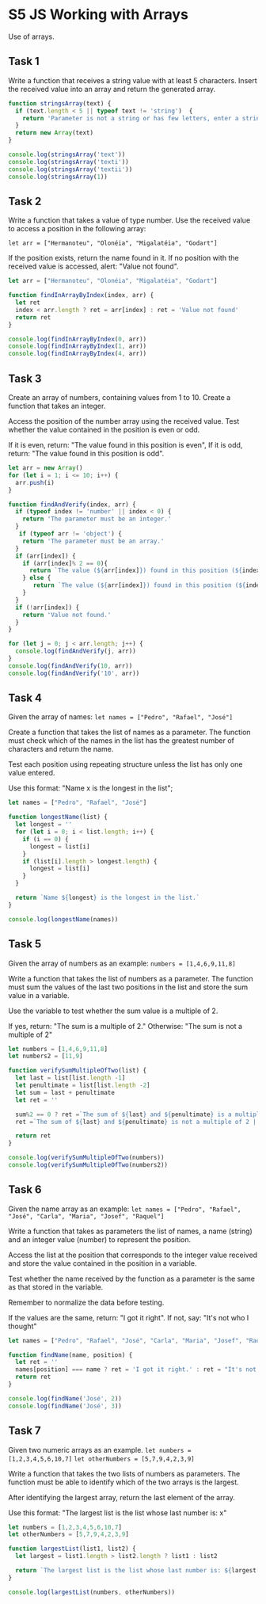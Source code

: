 # S5 JS Working with Arrays

Use of arrays.

## Task 1

Write a function that receives a string value with at least 5 characters. Insert the received value into an array and return the generated array.

```js
function stringsArray(text) {
  if (text.length < 5 || typeof text != 'string')  {
    return 'Parameter is not a string or has few letters, enter a string of 5 characters.'
  }
  return new Array(text)
}

console.log(stringsArray('text'))
console.log(stringsArray('texti'))
console.log(stringsArray('textii'))
console.log(stringsArray(1))
```

## Task 2

Write a function that takes a value of type number. Use the received value to access a position in the following array:

`let arr = ["Hermanoteu", "Olonéia", "Migalatéia", "Godart"]⁠`

If the position exists, return the name found in it. ⁠If no position with the received value is accessed, ⁠alert: "Value not found".

```js
let arr = ["Hermanoteu", "Olonéia", "Migalatéia", "Godart"]

function findInArrayByIndex(index, arr) {
  let ret
  index < arr.length ? ret = arr[index] : ret = 'Value not found'
  return ret
}

console.log(findInArrayByIndex(0, arr))
console.log(findInArrayByIndex(1, arr))
console.log(findInArrayByIndex(4, arr))
```

## Task 3

Create an array of numbers, containing values ​​from 1 to 10. Create a function that takes an integer.

Access the position of the number array using the received value. Test whether the value contained in the position is even or odd.

If it is even, return: "The value found in this position is even",
If it is odd, return: "The value found in this position is odd".

```js
let arr = new Array()
for (let i = 1; i <= 10; i++) {
  arr.push(i)
}

function findAndVerify(index, arr) {
  if (typeof index != 'number' || index < 0) {
    return 'The parameter must be an integer.'
  }
   if (typeof arr != 'object') {
    return 'The parameter must be an array.'
  }
  if (arr[index]) {
    if (arr[index]% 2 == 0){
      return `The value (${arr[index]}) found in this position (${index}) is even.`
    } else {
       return `The value (${arr[index]}) found in this position (${index}) is odd.`
    }
  }
  if (!arr[index]) {
    return 'Value not found.'
  }
}

for (let j = 0; j < arr.length; j++) {
  console.log(findAndVerify(j, arr))
}
console.log(findAndVerify(10, arr))
console.log(findAndVerify('10', arr))
```

## Task 4

Given the array of names:
`⁠let names = ["Pedro", "Rafael", "José"]⁠`

Create a function that takes the list of names as a parameter. 
The function must check which of the names in the list has the greatest number of characters and return the name.

Test each position using repeating structure unless the list has only one value entered.

Use this format: "Name x is the longest in the list";

```js
let names = ["Pedro", "Rafael", "José"]

function longestName(list) {
  let longest = ''
  for (let i = 0; i < list.length; i++) {
    if (i == 0) {
      longest = list[i]
    }
    if (list[i].length > longest.length) {
      longest = list[i]
    }
  }

  return `Name ${longest} is the longest in the list.`
}

console.log(longestName(names))
```

## Task 5

Given the array of numbers as an example:
`⁠numbers = [1,4,6,9,11,8]`

Write a function that takes the list of numbers as a parameter. 
The function must sum the values ​​of the last two positions in the list and store the sum value in a variable.

Use the variable to test whether the sum value is a multiple of 2.

If yes, return: "The sum is a multiple of 2."
Otherwise: "The sum is not a multiple of 2"


```js
let numbers = [1,4,6,9,11,8]
let numbers2 = [11,9]

function verifySumMultipleOfTwo(list) {
  let last = list[list.length -1]
  let penultimate = list[list.length -2]
  let sum = last + penultimate
  let ret = ''

  sum%2 == 0 ? ret =`The sum of ${last} and ${penultimate} is a multiple of 2 | Sum = ${sum}` : 
  ret =`The sum of ${last} and ${penultimate} is not a multiple of 2 | Sum = ${sum}`

  return ret
}

console.log(verifySumMultipleOfTwo(numbers))
console.log(verifySumMultipleOfTwo(numbers2))
```

## Task 6

Given the name array as an example:
`⁠let names = ["Pedro", "Rafael", "José", "Carla", "Maria", "Josef", "Raquel"]⁠`

Write a function that takes as parameters the list of names, a name (string) and an integer value (number) to represent the position.

Access the list at the position that corresponds to the integer value received and store the value contained in the position in a variable.

Test whether the name received by the function as a parameter is the same as that stored in the variable.

Remember to normalize the data before testing.

If the values ​​are the same, return: "I got it right".
If not, say: "It's not who I thought"

```js
let names = ["Pedro", "Rafael", "José", "Carla", "Maria", "Josef", "Raquel"]

function findName(name, position) {
  let ret = ''
  names[position] === name ? ret = 'I got it right.' : ret = "It's not who I thought"
  return ret
}

console.log(findName('José', 2))
console.log(findName('José', 3))
```

## Task 7

Given two numeric arrays as an example.
`⁠let numbers = [1,2,3,4,5,6,10,7]`
`⁠let otherNumbers = [5,7,9,4,2,3,9]`

Write a function that takes the two lists of numbers as parameters. The function must be able to identify which of the two arrays is the largest.

After identifying the largest array, return the last element of the array.

Use this format: "The largest list is the list whose last number is: x"


```js
let numbers = [1,2,3,4,5,6,10,7]
let otherNumbers = [5,7,9,4,2,3,9]

function largestList(list1, list2) {
  let largest = list1.length > list2.length ? list1 : list2

  return `The largest list is the list whose last number is: ${largest[largest.length - 1]} | The list is: ${largest}`
}

console.log(largestList(numbers, otherNumbers))
```
